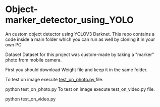 # Object-marker_detector_using_YOLO
An custom object detector using YOLOV3 Darknet.
This repo contains a code inside a main folder which you can run as well by cloning it in your own PC

Dataset
Dataset for this project was custom-made by taking a "marker" photo from mobile camera.

First you should download Weight file and keep it in the same folder.

To test on image execute <a href = "https://github.com/SushantTha7/Object-marker_detector_using_YOLO/blob/main/test_on_photo.py">test_on_photo.py </a> file.

  python test_on_photo.py
To test on image execute test_on_video.py file.

  python test_on_video.py

